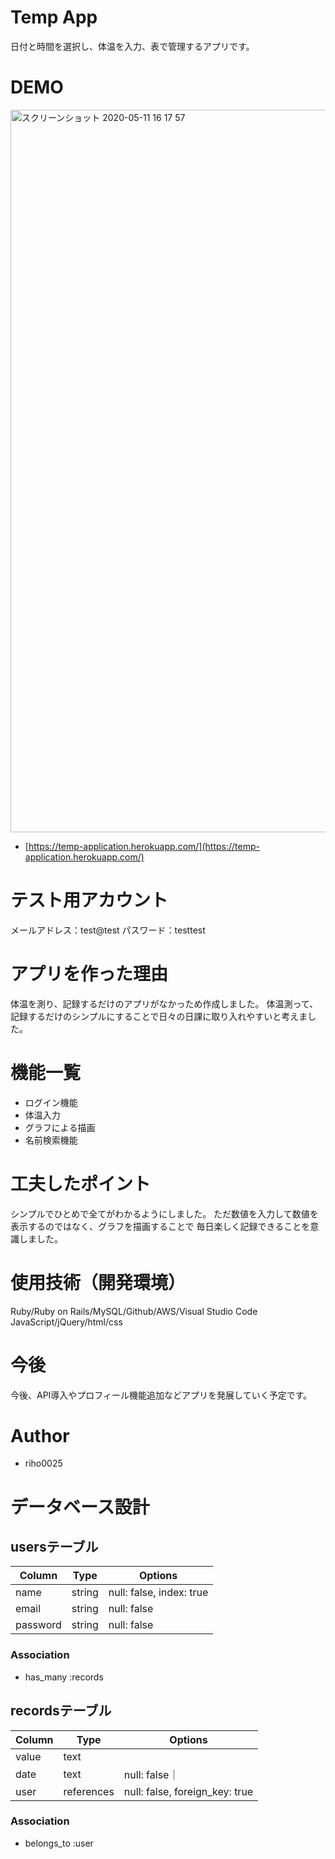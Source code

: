 # Temp App

日付と時間を選択し、体温を入力、表で管理するアプリです。 
 


# DEMO
<img width="1156" alt="スクリーンショット 2020-05-11 16 17 57" src="https://user-images.githubusercontent.com/63936582/81549114-34a9d680-93b9-11ea-9267-972441193d77.png">

- [https://temp-application.herokuapp.com/](https://temp-application.herokuapp.com/)

# テスト用アカウント
メールアドレス：test@test
パスワード：testtest


# アプリを作った理由
体温を測り、記録するだけのアプリがなかっため作成しました。
体温測って、記録するだけのシンプルにすることで日々の日課に取り入れやすいと考えました。

# 機能一覧
- ログイン機能
- 体温入力
- グラフによる描画
- 名前検索機能

# 工夫したポイント
シンプルでひとめで全てがわかるようにしました。
ただ数値を入力して数値を表示するのではなく、グラフを描画することで
毎日楽しく記録できることを意識しました。

# 使用技術（開発環境）
Ruby/Ruby on Rails/MySQL/Github/AWS/Visual Studio Code
JavaScript/jQuery/html/css





# 今後
今後、API導入やプロフィール機能追加などアプリを発展していく予定です。
 

 
# Author
 
* riho0025
 


# データベース設計
## usersテーブル
|Column|Type|Options|
|------|----|-------|
|name|string|null: false, index: true|
|email|string|null: false|
|password|string|null: false|

### Association
- has_many :records

## recordsテーブル
|Column|Type|Options|
|------|----|-------|
|value|text||
|date |text|null: false｜
|user|references|null: false, foreign_key: true|
### Association
- belongs_to :user








